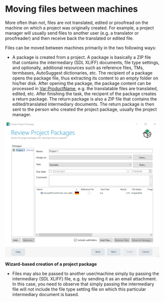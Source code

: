 Moving files between machines
=====
More often than not, files are not translated, edited or proofread on the machine on which a project was originally created. For example, a project manager will usually send files to another user (e.g. a translator or proofreader) and then receive back the translated or edited file.

Files can be moved between machines primarily in the two following ways:

* A package is created from a project. A package is basically a ZIP file that contains the intermediary (SDL XLIFF) documents, file type settings, and optionally, additional resources such as reference files, TMs, termbases, AutoSuggest dictionaries, etc. The recipient of a package opens the package file, thus extracting its content to an empty folder on his/her disk. After opening the package, the package content can be processed in <Var:ProductName>, e.g. the translatable files are translated, edited, etc. After finishing the task, the recipent of the package creates a return package. The return package is also a ZIP file that contains the edited/translated intermediary documents. The return package is then sent to the person who created the project package, usually the project manager.

<img style="display:block; " src="images/Package01.jpg"/>

**Wizard-based creation of a project package**

* Files may also be passed to another user/machine simply by passing the intermediary (SDL XLIFF) file, e.g. by sending it as an email attachment. In this case, you need to observe that simply passing the intermediary file will not include the file type setting file on which this particular intermediary document is based.